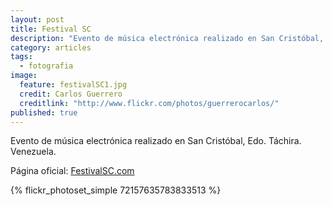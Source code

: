 ```yaml
---
layout: post
title: Festival SC
description: "Evento de música electrónica realizado en San Cristóbal, Venezuela."
category: articles
tags: 
  - fotografia
image: 
  feature: festivalSC1.jpg
  credit: Carlos Guerrero
  creditlink: "http://www.flickr.com/photos/guerrerocarlos/"
published: true
---
```


Evento de música electrónica realizado en San Cristóbal, Edo. Táchira. Venezuela.

Página oficial: <a href='http://festivalsc.com'>FestivalSC.com</a>

{% flickr_photoset_simple 72157635783833513 %}